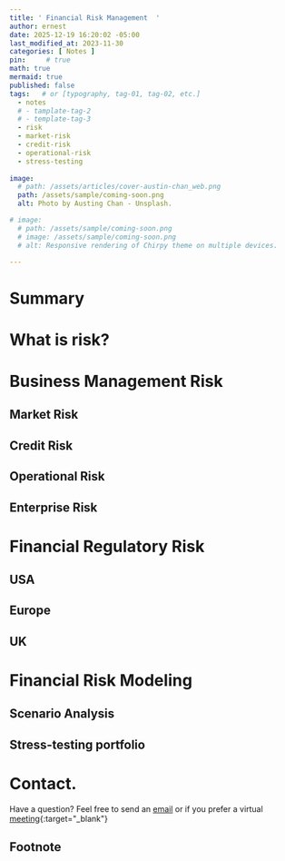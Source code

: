 ```yaml
---
title: ' Financial Risk Management  '
author: ernest
date: 2025-12-19 16:20:02 -05:00
last_modified_at: 2023-11-30
categories: [ Notes ]
pin:     # true
math: true
mermaid: true
published: false
tags:   # or [typography, tag-01, tag-02, etc.]
  - notes
  # - tamplate-tag-2
  # - template-tag-3
  - risk
  - market-risk
  - credit-risk
  - operational-risk
  - stress-testing
  
image:
  # path: /assets/articles/cover-austin-chan_web.png
  path: /assets/sample/coming-soon.png
  alt: Photo by Austing Chan - Unsplash.

# image: 
  # path: /assets/sample/coming-soon.png
  # image: /assets/sample/coming-soon.png
  # alt: Responsive rendering of Chirpy theme on multiple devices.

---
```








# Summary



# What is risk?


# Business Management Risk



## Market Risk


## Credit Risk



## Operational Risk


## Enterprise Risk



# Financial Regulatory Risk


## USA


## Europe



## UK



# Financial Risk Modeling

## Scenario Analysis


## Stress-testing portfolio








# Contact. 

Have a question? Feel free to send an [email](mailto:s.ernest@gmx.us) or if you prefer a virtual [meeting]( https://calendly.com/s-earnest/30min ){:target="_blank"}






## Footnote

[^1]: The footnote source





